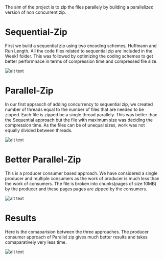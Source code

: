 The aim of the project is to zip the files parallely by building a parallelized version of non concurrent zip.
# Sequential-Zip
First we build a sequential zip using two encoding schemes, Huffmann and Run Length. All the code files related to sequential zip are included in the Week1 folder. 
This was followed by optimizing the coding schemes to get better performnace in terms of compression time and compressed file size.

![alt text](https://drive.google.com/uc?export=view&id=1BKiDVV7WW3lvMr8sCtwONoIEyRCnLjhc)

# Parallel-Zip
In our first appraoch of adding concurrency to sequential zip, we created number of threads equal to the number of files that are needed to be zipped. Each file is zipped be a single thread parallely. This was better than the Sequential approach but the file with maximum size was deciding the compression time. As the files can be of unequal sizes, work was not equally divided between threads. 

![alt text](https://drive.google.com/uc?export=view&id=1OCBYqB6Gz7mM2IbEgnY6NDqGSLH6Fn_S)

# Better Parallel-Zip
This is a producer consumer based approach. We have considered a single producer and multiple consumers as the work of producer is much less than the work of consumers.
The file is broken into chunks(pages of size 10MB) by the producer and these pages pages are zipped by the consumers.

![alt text](https://drive.google.com/uc?export=view&id=1sJVWQPRXGkyDXMQ6nMWxvZgc9crkPzn4)

# Results
Here is the comaparision between the three approaches. The producer consumer approach of Parallel zip gives much better results and takes comaparatively very less time.

![alt text](https://drive.google.com/uc?export=view&id=1AXYSHSz5EwBV5i4TRODA5u_EhnX_tkCB)

